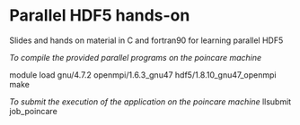 # Parallel HDF5 hands-on
Slides and hands on material in C and fortran90 for learning parallel HDF5

*To compile the provided parallel programs on the poincare machine*

module load gnu/4.7.2 openmpi/1.6.3_gnu47 hdf5/1.8.10_gnu47_openmpi
make

*To submit the execution of the application on the poincare machine*
llsubmit job_poincare

